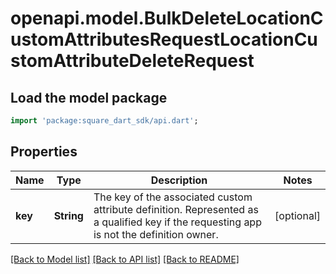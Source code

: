 # openapi.model.BulkDeleteLocationCustomAttributesRequestLocationCustomAttributeDeleteRequest

## Load the model package
```dart
import 'package:square_dart_sdk/api.dart';
```

## Properties
Name | Type | Description | Notes
------------ | ------------- | ------------- | -------------
**key** | **String** | The key of the associated custom attribute definition. Represented as a qualified key if the requesting app is not the definition owner. | [optional] 

[[Back to Model list]](../README.md#documentation-for-models) [[Back to API list]](../README.md#documentation-for-api-endpoints) [[Back to README]](../README.md)


